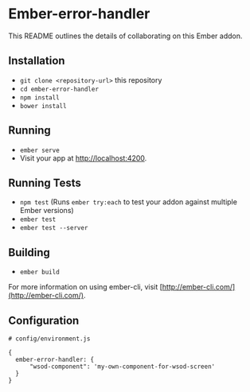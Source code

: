 # Ember-error-handler

This README outlines the details of collaborating on this Ember addon.

## Installation

* `git clone <repository-url>` this repository
* `cd ember-error-handler`
* `npm install`
* `bower install`

## Running

* `ember serve`
* Visit your app at [http://localhost:4200](http://localhost:4200).

## Running Tests

* `npm test` (Runs `ember try:each` to test your addon against multiple Ember versions)
* `ember test`
* `ember test --server`

## Building

* `ember build`

For more information on using ember-cli, visit [http://ember-cli.com/](http://ember-cli.com/).

## Configuration

```
# config/environment.js

{
  ember-error-handler: {
      "wsod-component": 'my-own-component-for-wsod-screen'
  }
}
```
